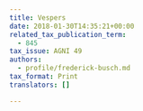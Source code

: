 ```yaml
---
title: Vespers
date: 2018-01-30T14:35:21+00:00
related_tax_publication_term:
  - 845
tax_issue: AGNI 49
authors:
  - profile/frederick-busch.md
tax_format: Print
translators: []

---
```


